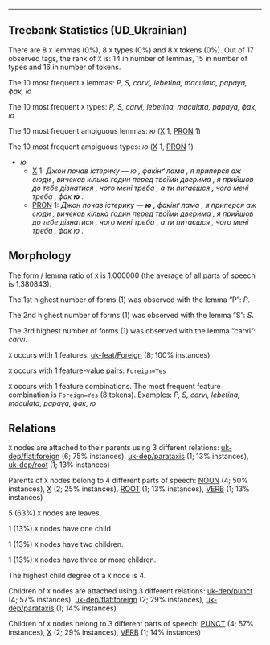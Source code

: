 

--------------------------------------------------------------------------------

## Treebank Statistics (UD_Ukrainian)

There are 8 `X` lemmas (0%), 8 `X` types (0%) and 8 `X` tokens (0%).
Out of 17 observed tags, the rank of `X` is: 14 in number of lemmas, 15 in number of types and 16 in number of tokens.

The 10 most frequent `X` lemmas: <em>P, S, carvi, lebetina, maculata, papaya, фак, ю</em>

The 10 most frequent `X` types:  <em>P, S, carvi, lebetina, maculata, papaya, фак, ю</em>

The 10 most frequent ambiguous lemmas: <em>ю</em> ([X]() 1, [PRON]() 1)

The 10 most frequent ambiguous types:  <em>ю</em> ([X]() 1, [PRON]() 1)


* <em>ю</em>
  * [X]() 1: <em>Джон почав істерику — ю , факінґ лама , я приперся аж сюди , вичекав кілька годин перед твоїми дверима , я прийшов до тебе дізнатися , чого мені треба , а ти питаєшся , чого мені треба , фак <b>ю</b> .</em>
  * [PRON]() 1: <em>Джон почав істерику — <b>ю</b> , факінґ лама , я приперся аж сюди , вичекав кілька годин перед твоїми дверима , я прийшов до тебе дізнатися , чого мені треба , а ти питаєшся , чого мені треба , фак ю .</em>

## Morphology

The form / lemma ratio of `X` is 1.000000 (the average of all parts of speech is 1.380843).

The 1st highest number of forms (1) was observed with the lemma “P”: <em>P</em>.

The 2nd highest number of forms (1) was observed with the lemma “S”: <em>S</em>.

The 3rd highest number of forms (1) was observed with the lemma “carvi”: <em>carvi</em>.

`X` occurs with 1 features: [uk-feat/Foreign]() (8; 100% instances)

`X` occurs with 1 feature-value pairs: `Foreign=Yes`

`X` occurs with 1 feature combinations.
The most frequent feature combination is `Foreign=Yes` (8 tokens).
Examples: <em>P, S, carvi, lebetina, maculata, papaya, фак, ю</em>


## Relations

`X` nodes are attached to their parents using 3 different relations: [uk-dep/flat:foreign]() (6; 75% instances), [uk-dep/parataxis]() (1; 13% instances), [uk-dep/root]() (1; 13% instances)

Parents of `X` nodes belong to 4 different parts of speech: [NOUN]() (4; 50% instances), [X]() (2; 25% instances), [ROOT]() (1; 13% instances), [VERB]() (1; 13% instances)

5 (63%) `X` nodes are leaves.

1 (13%) `X` nodes have one child.

1 (13%) `X` nodes have two children.

1 (13%) `X` nodes have three or more children.

The highest child degree of a `X` node is 4.

Children of `X` nodes are attached using 3 different relations: [uk-dep/punct]() (4; 57% instances), [uk-dep/flat:foreign]() (2; 29% instances), [uk-dep/parataxis]() (1; 14% instances)

Children of `X` nodes belong to 3 different parts of speech: [PUNCT]() (4; 57% instances), [X]() (2; 29% instances), [VERB]() (1; 14% instances)

